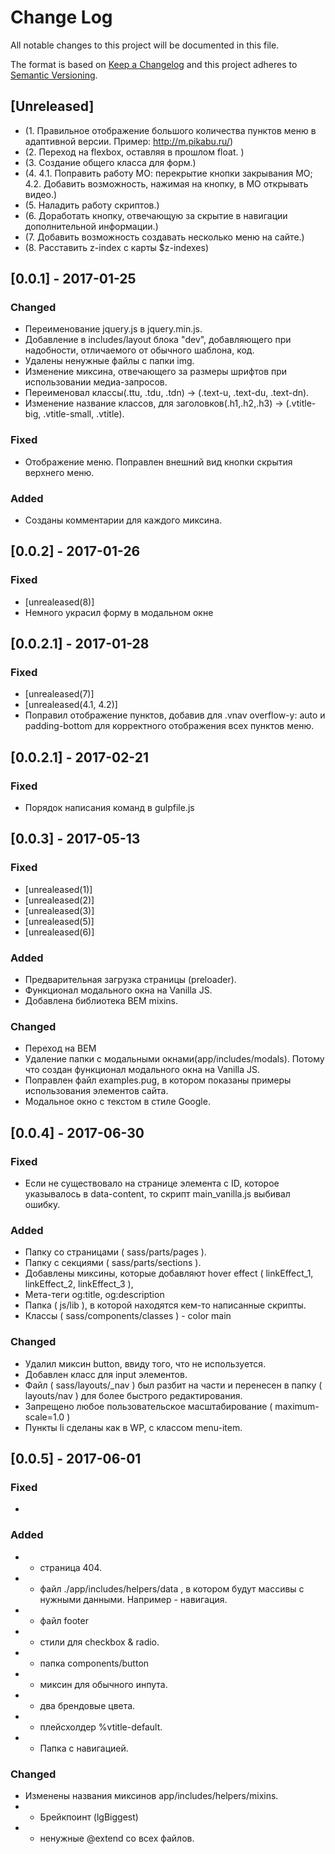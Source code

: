 # Change Log
All notable changes to this project will be documented in this file.

The format is based on [Keep a Changelog](http://keepachangelog.com/)
and this project adheres to [Semantic Versioning](http://semver.org/).
<!--- 
### Changed
### Added
### Fixed
Year-month-date
-->
## [Unreleased]
- (1. Правильное отображение большого количества пунктов меню в адаптивной версии. Пример: http://m.pikabu.ru/)
- (2. Переход на flexbox, оставляя в прошлом float. )
- (3. Создание общего класса для форм.)
- (4. 4.1. Поправить работу МО: перекрытие кнопки закрывания МО; 4.2. Добавить возможность, нажимая на кнопку, в МО открывать видео.)
- (5. Наладить работу скриптов.)
- (6. Доработать кнопку, отвечающую за скрытие в навигации дополнительной информации.)
- (7. Добавить возможность создавать несколько меню на сайте.)
- (8. Расставить z-index с карты $z-indexes)

## [0.0.1] - 2017-01-25
### Changed
-	Переименование jquery.js в jquery.min.js.
- Добавление в includes/layout блока "dev", добавляющего при надобности, отличаемого от обычного шаблона, код.
- Удалены ненужные файлы с папки img.
- Изменение миксина, отвечающего за размеры шрифтов при использовании медиа-запросов.
- Переименовал классы(.ttu, .tdu, .tdn) -> (.text-u, .text-du, .text-dn).
- Изменение название классов, для заголовков(.h1,.h2,.h3) -> (.vtitle-big, .vtitle-small, .vtitle).

### Fixed
- Отображение меню. Поправлен внешний вид кнопки скрытия верхнего меню.

### Added
- Созданы комментарии для каждого миксина.

## [0.0.2] - 2017-01-26
### Fixed
- [unrealeased(8)]
- Немного украсил форму в модальном окне

## [0.0.2.1] - 2017-01-28
### Fixed
- [unrealeased(7)]
- [unrealeased(4.1, 4.2)]
- Поправил отображение пунктов, добавив для .vnav overflow-y: auto и padding-bottom для корректного отображения всех пунктов меню.

## [0.0.2.1] - 2017-02-21
### Fixed
- Порядок написания команд в gulpfile.js

## [0.0.3] - 2017-05-13
### Fixed
- [unrealeased(1)]
- [unrealeased(2)]
- [unrealeased(3)]
- [unrealeased(5)]
- [unrealeased(6)]

### Added
- Предварительная загрузка страницы (preloader).
- Функционал модального окна на Vanilla JS.
- Добавлена библиотека BEM mixins.

### Changed
- Переход на BEM
- Удаление папки с модальными окнами(app/includes/modals). Потому что создан функционал модального окна на Vanilla JS.
- Поправлен файл examples.pug, в котором показаны примеры использования элементов сайта.
- Модальное окно с текстом в стиле Google.

## [0.0.4] - 2017-06-30
### Fixed
- Если не существовало на странице элемента с ID, которое указывалось в data-content, то скрипт main_vanilla.js выбивал ошибку.

### Added
- Папку со страницами ( sass/parts/pages ).
- Папку с секциями ( sass/parts/sections ).
- Добавлены миксины, которые добавляют hover effect ( linkEffect_1, linkEffect_2, linkEffect_3 ), 
- Мета-теги og:title, og:description
- Папка ( js/lib ), в которой находятся кем-то написанные скрипты.
- Классы ( sass/components/classes ) - color main

### Changed
- Удалил миксин button, ввиду того, что не используется.
- Добавлен класс для input элементов.
- Файл ( sass/layouts/_nav ) был разбит на части и перенесен в папку ( layouts/nav ) для более быстрого редактирования.
- Запрещено любое пользовательское масштабирование ( maximum-scale=1.0 )
- Пункты li сделаны как в WP, с классом menu-item.

## [0.0.5] - 2017-06-01
### Fixed
- 

### Added
- + страница 404.
- + файл ./app/includes/helpers/data , в котором будут массивы с нужными данными. Например - навигация.
- + файл footer
- + стили для checkbox & radio.
- + папка components/button
- + миксин для обычного инпута.
- + два брендовые цвета.
- + плейсхолдер %vtitle-default.
- + Папка с навигацией.

### Changed
- Изменены названия миксинов app/includes/helpers/mixins.
- - Брейкпоинт (lgBiggest)
- - ненужные @extend со всех файлов.